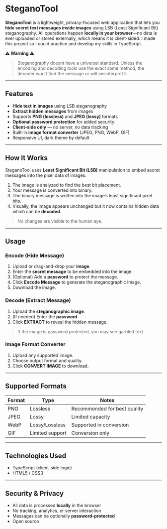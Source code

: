 # SteganoTool

**SteganoTool** is a lightweight, privacy-focused web application that lets you **hide secret text messages inside images** using LSB (Least Significant Bit) steganography. All operations happen **locally in your browser**—no data is ever uploaded or stored externally, which means it is client-sided. I made this project so I could practice and develop my skills in TypeScript.

**⚠️ Warning ⚠️**
> Steganography doesnt have a universal standard. Unless the encoding and decoding tools use the exact same method, the decoder won’t find the message or will misinterpret it.

---

## Features

- **Hide text in images** using LSB steganography
- **Extract hidden messages** from images
- Supports **PNG (lossless)** and **JPEG (lossy)** formats
- **Optional password protection** for added security
- **Client-side only** — no server, no data tracking
- Built-in **image format converter** (JPEG, PNG, WebP, GIF)
- Responsive UI, dark theme by default

---

## How It Works

SteganoTool uses **Least Significant Bit (LSB)** manipulation to embed secret messages into the pixel data of images.

1. The image is analyzed to find the best bit placement.
2. Your message is converted into binary.
3. The binary message is written into the image’s least significant pixel bits.
4. Visually, the image appears unchanged but it now contains hidden data which can be **decoded**.

> No changes are visible to the human eye.

---

## Usage

### Encode (Hide Message)

1. Upload or drag-and-drop your **image**.
2. Enter the **secret message** to be embedded into the image.
3. (Optional) Add a **password** to protect the message.
4. Click **Encode Message** to generate the steganographic image.
5. Download the image.

### Decode (Extract Message)

1. Upload the **steganographic image**.
2. (If needed) Enter the **password**.
3. Click **EXTRACT** to reveal the hidden message.
> If the image is password protected, you may see garbled text.   

### Image Format Converter

1. Upload any supported image.
2. Choose output format and quality.
3. Click **CONVERT IMAGE** to download.

---

## Supported Formats

| Format | Type              | Notes                     |
|--------|-------------------|---------------------------|
| PNG    | Lossless          | Recommended for best quality |
| JPEG   | Lossy             | Limited capacity          |
| WebP   | Lossy/Lossless    | Supported in conversion   |
| GIF    | Limited support   | Conversion only           |

---

## Technologies Used

- TypeScript (client-side logic)
- HTML5 / CSS3

---

## Security & Privacy

- All data is processed **locally** in the browser
- No tracking, analytics, or server interaction
- Messages can be optionally **password-protected**
- Open source

